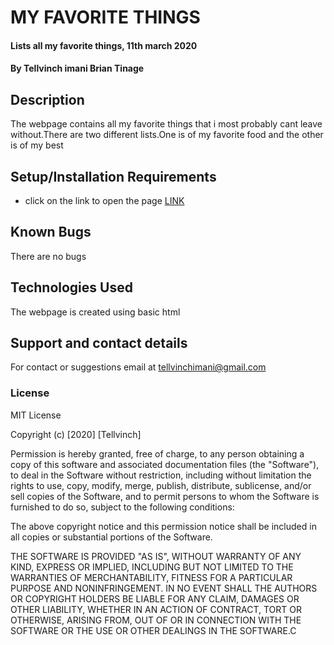 # MY FAVORITE THINGS
#### Lists all my favorite things, 11th march 2020
#### By **Tellvinch imani   Brian Tinage**
## Description
The webpage contains all my favorite things that i most probably cant leave without.There are two different lists.One is of my favorite food and the other is of my best
## Setup/Installation Requirements
* click on the link to open the page
[LINK](https://tellvinch.github.io/my-fav-things/)
## Known Bugs
There are no bugs 
## Technologies Used
The webpage is created using basic html
## Support and contact details
For contact or suggestions email at tellvinchimani@gmail.com
### License

MIT License

Copyright (c) [2020] [Tellvinch]

Permission is hereby granted, free of charge, to any person obtaining a copy
of this software and associated documentation files (the "Software"), to deal
in the Software without restriction, including without limitation the rights
to use, copy, modify, merge, publish, distribute, sublicense, and/or sell
copies of the Software, and to permit persons to whom the Software is
furnished to do so, subject to the following conditions:

The above copyright notice and this permission notice shall be included in all
copies or substantial portions of the Software.

THE SOFTWARE IS PROVIDED "AS IS", WITHOUT WARRANTY OF ANY KIND, EXPRESS OR
IMPLIED, INCLUDING BUT NOT LIMITED TO THE WARRANTIES OF MERCHANTABILITY,
FITNESS FOR A PARTICULAR PURPOSE AND NONINFRINGEMENT. IN NO EVENT SHALL THE
AUTHORS OR COPYRIGHT HOLDERS BE LIABLE FOR ANY CLAIM, DAMAGES OR OTHER
LIABILITY, WHETHER IN AN ACTION OF CONTRACT, TORT OR OTHERWISE, ARISING FROM,
OUT OF OR IN CONNECTION WITH THE SOFTWARE OR THE USE OR OTHER DEALINGS IN THE
SOFTWARE.C
